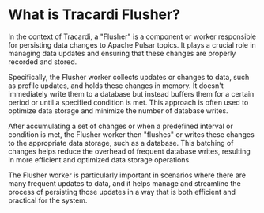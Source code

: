 # What is Tracardi Flusher?

In the context of Tracardi, a "Flusher" is a component or worker responsible for persisting data changes to Apache
Pulsar topics. It plays a crucial role in managing data updates and ensuring that these changes are properly recorded
and stored.

Specifically, the Flusher worker collects updates or changes to data, such as profile updates, and holds these changes
in memory. It doesn't immediately write them to a database but instead buffers them for a certain period or until a
specified condition is met. This approach is often used to optimize data storage and minimize the number of database
writes.

After accumulating a set of changes or when a predefined interval or condition is met, the Flusher worker then "flushes"
or writes these changes to the appropriate data storage, such as a database. This batching of changes helps reduce the
overhead of frequent database writes, resulting in more efficient and optimized data storage operations.

The Flusher worker is particularly important in scenarios where there are many frequent updates to data, and it helps
manage and streamline the process of persisting those updates in a way that is both efficient and practical for the
system.